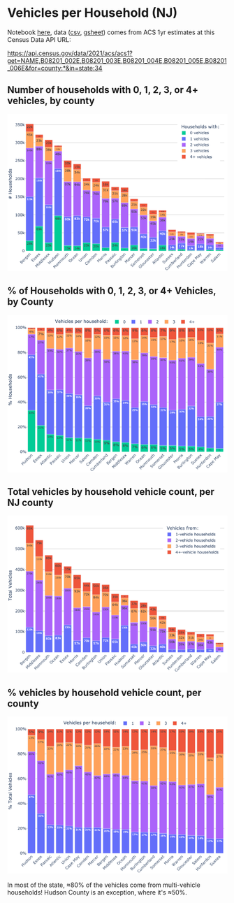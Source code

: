 # Vehicles per Household (NJ)

Notebook [here](../nbs/NJ.ipynb), data ([csv](vehicles2021.csv), [gsheet](https://docs.google.com/spreadsheets/d/1edtveamM7U8lIngnlFXNOvhaB_6OfMG-gGoJ3VvSqko/edit)) comes from ACS 1yr estimates at this Census Data API URL:

https://api.census.gov/data/2021/acs/acs1?get=NAME,B08201_002E,B08201_003E,B08201_004E,B08201_005E,B08201_006E&for=county:*&in=state:34

## Number of households with 0, 1, 2, 3, or 4+ vehicles, by county <a id="hvc"></a>
![](households_by_vehicle_count.png)

## % of Households with 0, 1, 2, 3, or 4+ Vehicles, by County <a id="hvcp"></a>
![](households_by_vehicle_count_pcts.png)

## Total vehicles by household vehicle count, per NJ county <a id="vhc"></a>
![](vehicles_by_household_count.png)

## % vehicles by household vehicle count, per county <a id="vhcp"></a>
![](vehicles_by_household_count_pcts.png)

In most of the state, ≈80% of the vehicles come from multi-vehicle households! Hudson County is an exception, where it's ≈50%.
